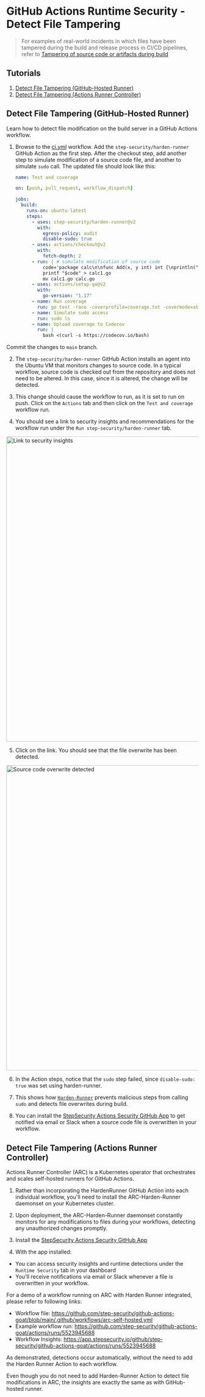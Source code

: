 # GitHub Actions Runtime Security - Detect File Tampering

> For examples of real-world incidents in which files have been tampered during the build and release process in CI/CD pipelines, refer to [Tampering of source code or artifacts during build](../Vulnerabilities/TamperingDuringBuild.md)

## Tutorials

1. [Detect File Tampering (GitHub-Hosted Runner)](#detect-file-tampering-github-hosted-runner)
2. [Detect File Tampering (Actions Runner Controller)](#detect-file-tampering-actions-runner-controller)

## Detect File Tampering (GitHub-Hosted Runner)

Learn how to detect file modification on the build server in a GitHub Actions workflow.

1. Browse to the [ci.yml](../../.github/workflows/ci.yml) workflow. Add the `step-security/harden-runner` GitHub Action as the first step. After the checkout step, add another step to simulate modification of a source code file, and another to simulate `sudo` call. The updated file should look like this:

   ```yaml
   name: Test and coverage

   on: [push, pull_request, workflow_dispatch]

   jobs:
     build:
       runs-on: ubuntu-latest
       steps:
         - uses: step-security/harden-runner@v2
           with:
             egress-policy: audit
             disable-sudo: true
         - uses: actions/checkout@v2
           with:
             fetch-depth: 2
         - run: | # simulate modification of source code
             code='package calc\n\nfunc Add(x, y int) int {\nprintln("code added")\nreturn x + y\n}'
             printf "$code" > calc1.go
             mv calc1.go calc.go
         - uses: actions/setup-go@v2
           with:
             go-version: "1.17"
         - name: Run coverage
           run: go test -race -coverprofile=coverage.txt -covermode=atomic
         - name: Simulate sudo access
           run: sudo ls
         - name: Upload coverage to Codecov
           run: |
             bash <(curl -s https://codecov.io/bash)
   ```

Commit the changes to `main` branch.

2. The `step-security/harden-runner` GitHub Action installs an agent into the Ubuntu VM that monitors changes to source code. In a typical workflow, source code is checked out from the repository and does not need to be altered. In this case, since it is altered, the change will be detected.

3. This change should cause the workflow to run, as it is set to run on push. Click on the `Actions` tab and then click on the `Test and coverage` workflow run.

4. You should see a link to security insights and recommendations for the workflow run under the `Run step-security/harden-runner` tab.

<img src="../../images/InsightsLink.png" alt="Link to security insights" width="800">

5. Click on the link. You should see that the file overwrite has been detected.

<img src="../../images/SourceCodeOverwriteDetected.png" alt="Source code overwrite detected" width="800">

6. In the Action steps, notice that the `sudo` step failed, since `disable-sudo: true` was set using harden-runner.

7. This shows how [`Harden-Runner`](https://github.com/step-security/harden-runner) prevents malicious steps from calling `sudo` and detects file overwrites during build.

8. You can install the [StepSecurity Actions Security GitHub App](https://github.com/apps/stepsecurity-actions-security) to get notified via email or Slack when a source code file is overwritten in your workflow.

## Detect File Tampering (Actions Runner Controller)

Actions Runner Controller (ARC) is a Kubernetes operator that orchestrates and scales self-hosted runners for GitHub Actions.

1. Rather than incorporating the HardenRunner GitHub Action into each individual workflow, you'll need to install the ARC-Harden-Runner daemonset on your Kubernetes cluster.

2. Upon deployment, the ARC-Harden-Runner daemonset constantly monitors for any modifications to files during your workflows, detecting any unauthorized changes promptly.

3. Install the [StepSecurity Actions Security GitHub App](https://github.com/apps/stepsecurity-actions-security)

4. With the app installed:

- You can access security insights and runtime detections under the `Runtime Security` tab in your dashboard
- You'll receive notifications via email or Slack whenever a file is overwritten in your workflow.

For a demo of a workflow running on ARC with Harden Runner integrated, please refer to following links:

- Workflow file: https://github.com/step-security/github-actions-goat/blob/main/.github/workflows/arc-self-hosted.yml
- Example workflow run: https://github.com/step-security/github-actions-goat/actions/runs/5523945688
- Workflow Insights: https://app.stepsecurity.io/github/step-security/github-actions-goat/actions/runs/5523945688

As demonstrated, detections occur automatically, without the need to add the Harden Runner Action to each workflow.

Even though you do not need to add Harden-Runner Action to detect file modifications in ARC, the insights are exactly the same as with GitHub-hosted runner.

